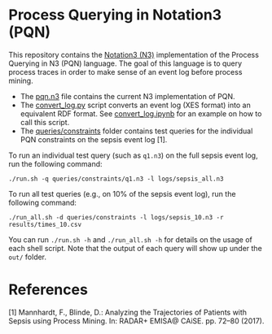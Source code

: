# Process Querying in Notation3 (PQN)

This repository contains the [Notation3 (N3)](http://notation3.org) implementation of the Process Querying in N3 (PQN) language.
The goal of this language is to query process traces in order to make sense of an event log before process mining.

- The [pqn.n3](pqn.n3) file contains the current N3 implementation of PQN.
- The [convert_log.py](convert/convert_log.py) script converts an event log (XES format) into an equivalent RDF format. See [convert_log.ipynb](convert/convert_log.ipynb) for an example on how to call this script.
- The [queries/constraints](queries/constraints) folder contains test queries for the individual PQN constraints on the sepsis event log [1].

To run an individual test query (such as `q1.n3`) on the full sepsis event log, run the following command:
```
./run.sh -q queries/constraints/q1.n3 -l logs/sepsis_all.n3
```

To run all test queries (e.g., on 10% of the sepsis event log), run the following command:
```
./run_all.sh -d queries/constraints -l logs/sepsis_10.n3 -r results/times_10.csv
```

You can run `./run.sh -h` and `./run_all.sh -h` for details on the usage of each shell script.
Note that the output of each query will show up under the `out/` folder.

# References
[1] Mannhardt, F., Blinde, D.: Analyzing the Trajectories of Patients with Sepsis using Process Mining. In: RADAR+ EMISA@ CAiSE. pp. 72–80 (2017).